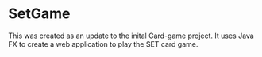 # SetGame

This was created as an update to the inital Card-game project.
It uses Java FX to create a web application to play the SET card game.
